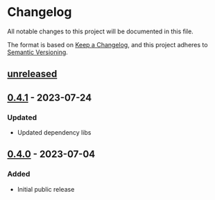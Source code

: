 # Changelog

All notable changes to this project will be documented in this file.

The format is based on [Keep a Changelog](https://keepachangelog.com/en/1.0.0/),
and this project adheres to [Semantic Versioning](https://semver.org/spec/v2.0.0.html).

## [unreleased]

## [0.4.1] - 2023-07-24

### Updated

- Updated dependency libs

## [0.4.0] - 2023-07-04

### Added

- Initial public release

[unreleased]: https://github.com/fastly/serve-vercel-build-output/compare/v0.4.1...HEAD
[0.4.1]: https://github.com/fastly/serve-vercel-build-output/compare/v0.4.0...v0.4.1
[0.4.0]: https://github.com/fastly/serve-vercel-build-output/releases/tag/v0.4.0
